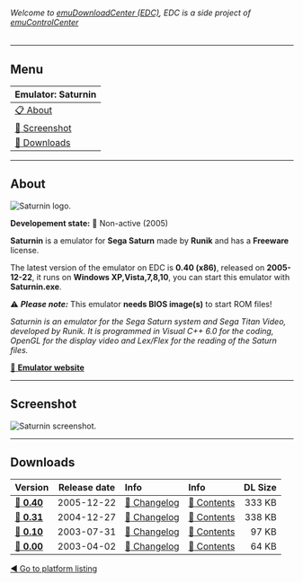 ###### Welcome to [emuDownloadCenter (EDC)](https://github.com/PhoenixInteractiveNL/emuDownloadCenter/wiki/), EDC is a side project of [emuControlCenter](https://github.com/PhoenixInteractiveNL/emuControlCenter/wiki/)
***
## Menu
| **Emulator: Saturnin** |
|:---------|
| [:clipboard: About](#about) |
| [:sunrise: Screenshot](#screenshot) |
| [:floppy_disk: Downloads](#downloads) |
***
## About
![](https://github.com/PhoenixInteractiveNL/emuDownloadCenter/wiki/images_emulator/saturnin_logo_200.jpg "Saturnin logo.")

**Developement state:** :red_circle: Non-active (2005)

**Saturnin** is a emulator for **Sega Saturn** made by **Runik** and has a **Freeware** license.

The latest version of the emulator on EDC is **0.40 (x86)**, released on **2005-12-22**, it runs on **Windows XP,Vista,7,8,10**, you can start this emulator with **Saturnin.exe**.

:warning: _**Please note:**_ This emulator **needs BIOS image(s)** to start ROM files!

_Saturnin is an emulator for the Sega Saturn system and Sega Titan Video, developed by Runik. It is programmed in Visual C++ 6.0 for the coding, OpenGL for the display video and Lex/Flex for the reading of the Saturn files._

[:link: **Emulator website**](http://saturnin.consollection.com/)
***
## Screenshot
![](https://raw.githubusercontent.com/PhoenixInteractiveNL/emuDownloadCenter/master/hooks/saturnin/screen.jpg "Saturnin screenshot.")
***
## Downloads
| Version  | Release date  | Info       | Info       | DL Size    |
|:---------|:-------------:|:-----------|:-----------|-----------:|
| [:floppy_disk: **0.40**](https://github.com/PhoenixInteractiveNL/edc-repo0005/raw/master/saturnin/0.40.7z) | 2005-12-22 | [:page_facing_up: Changelog](https://github.com/PhoenixInteractiveNL/edc-repo0005/blob/master/saturnin/0.40_changelog.txt) | [:mag_right: Contents](https://github.com/PhoenixInteractiveNL/edc-repo0005/blob/master/saturnin/0.40_contents.txt) | 333 KB |
| [:floppy_disk: **0.31**](https://github.com/PhoenixInteractiveNL/edc-repo0005/raw/master/saturnin/0.31.7z) | 2004-12-27 | [:page_facing_up: Changelog](https://github.com/PhoenixInteractiveNL/edc-repo0005/blob/master/saturnin/0.31_changelog.txt) | [:mag_right: Contents](https://github.com/PhoenixInteractiveNL/edc-repo0005/blob/master/saturnin/0.31_contents.txt) | 338 KB |
| [:floppy_disk: **0.10**](https://github.com/PhoenixInteractiveNL/edc-repo0005/raw/master/saturnin/0.10.7z) | 2003-07-31 | [:page_facing_up: Changelog](https://github.com/PhoenixInteractiveNL/edc-repo0005/blob/master/saturnin/0.10_changelog.txt) | [:mag_right: Contents](https://github.com/PhoenixInteractiveNL/edc-repo0005/blob/master/saturnin/0.10_contents.txt) | 97 KB |
| [:floppy_disk: **0.00**](https://github.com/PhoenixInteractiveNL/edc-repo0005/raw/master/saturnin/0.00.7z) | 2003-04-02 | [:page_facing_up: Changelog](https://github.com/PhoenixInteractiveNL/edc-repo0005/blob/master/saturnin/0.00_changelog.txt) | [:mag_right: Contents](https://github.com/PhoenixInteractiveNL/edc-repo0005/blob/master/saturnin/0.00_contents.txt) | 64 KB |

[:arrow_backward: Go to platform listing](https://github.com/PhoenixInteractiveNL/emuDownloadCenter/wiki/EDC-Platform-List)
